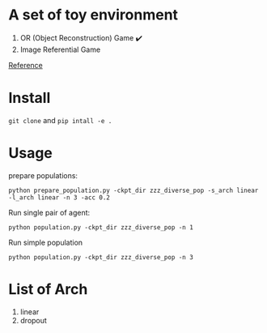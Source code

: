 # A set of toy environment
1. OR (Object Reconstruction) Game :heavy_check_mark:
2. Image Referential Game

[Reference](https://openreview.net/pdf?id=rJxGLlBtwH)

# Install
`git clone` and `pip intall -e .`

# Usage
prepare populations:
```
python prepare_population.py -ckpt_dir zzz_diverse_pop -s_arch linear -l_arch linear -n 3 -acc 0.2
```
Run single pair of agent:
```
python population.py -ckpt_dir zzz_diverse_pop -n 1
```
Run simple population
```
python population.py -ckpt_dir zzz_diverse_pop -n 3
```

# List of Arch
1. linear
2. dropout
